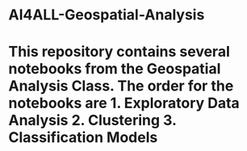 # AI4ALL-Geospatial-Analysis

# This repository contains several notebooks from the Geospatial Analysis Class. The order for the notebooks are 1. Exploratory Data Analysis 2. Clustering 3. Classification Models

